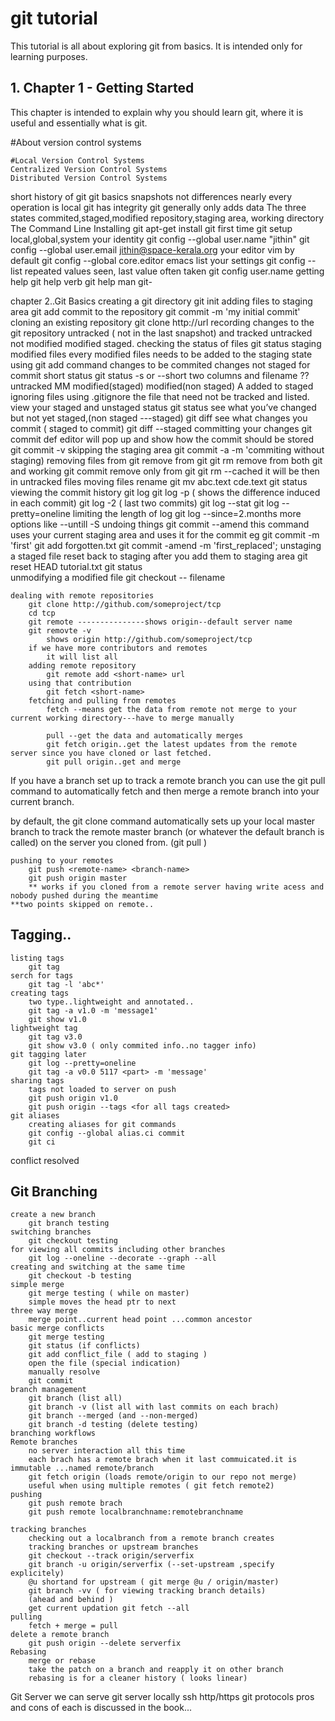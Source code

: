 # git tutorial

This tutorial is all about exploring git from basics. It is intended only for learning purposes.

## 1. Chapter 1 - Getting Started

This chapter is intended to explain why you should learn git, where it is useful and essentially what is git.


#About version control systems

	#Local Version Control Systems
	Centralized Version Control Systems
	Distributed Version Control Systems
short history of git
git basics
	snapshots not differences
	nearly every operation is local
	git has integrity
	git generally only adds data
	The three states
		commited,staged,modified
		repository,staging area, working directory
	The Command Line
		Installing git
			apt-get install git
		first time git setup
			local,global,system
			your identity
				git config --global user.name "jithin"
				git config --global user.email jithin@space-kerala.org
			your editor
				vim by default
				git config --global core.editor emacs
			list your settings
				git config --list
				repeated values seen, last value often taken
				git config user.name
			getting help
				git help verb
				git <verb> help
				man git-<verb>

chapter 2..Git Basics
	creating a git directory
		git init
	adding files to staging area
		git add <filename>
	commit to the repository
		git commit -m 'my initial commit'
	cloning an existing repository
		git clone http://url <new folder name>
	recording changes to the git repository
		untracked ( not in the last snapshot) and tracked
		untracked  not modified modified staged.
	checking the status of files
		git status
	staging modified files
		every modified files needs to be added to the staging state using
		git add command
		changes to be commited
		changes not staged for commit
	short status
		git status -s or --short
		two columns and filename
		?? untracked
		MM modified(staged) modified(non staged)
		A  added to staged
	ignoring files
		using .gitignore
		the file that need not be tracked and listed.
	view your staged and unstaged status
		git status
		see what you’ve changed but not yet staged,(non staged ---staged)
		 	git diff
		see what changes you commit ( staged to commit)
			git diff --staged
	committing your changes
		git commit
			def editor will pop up and  show how the commit should be stored
		git commit -v
	skipping the staging area
		git commit -a -m 'commiting without staging)
	removing files from git
		remove from git
			git rm <filename> remove from both git and working
			git commit
		remove only from git
			git rm --cached <filename>
			it will be then in untracked files
	moving files
		rename
		git mv abc.text cde.text
		git status
	viewing the commit history
		git log
		git log -p ( shows the difference induced in each commit)
		git log -2 ( last two commits)
		git log --stat
		git log --pretty=oneline
		limiting the length of log
			git log --since=2.months
			more options like --untill -S
	undoing things
		git commit --amend
		this command uses your current staging area and uses it for the commit
		eg git commit -m 'first'
		   git add forgotten.txt
		   git commit -amend -m 'first_replaced';
	unstaging a staged file
		reset back to staging after you add them to staging area
		git reset HEAD  tutorial.txt
		git status		
	unmodifying a modified file
		git checkout -- filename

	dealing with remote repositories
		git clone http://github.com/someproject/tcp
		cd tcp
		git remote ---------------shows origin--default server name
		git removte -v
			shows origin http://github.com/someproject/tcp
		if we have more contributors and remotes
			it will list all 
		adding remote repository
			git remote add <short-name> url
		using that contribution
			git fetch <short-name>
		fetching and pulling from remotes
			fetch --means get the data from remote not merge to your current working directory---have to merge manually
	
			pull --get the data and automatically merges 
			git fetch origin..get the latest updates from the remote server since you have cloned or last fetched.
			git pull origin..get and merge

If you have a branch set up to track a remote branch you can use the git pull command to automatically fetch and then merge a remote branch into your current branch.

by default, the git clone command automatically
sets up your local master branch to track the remote master branch (or whatever the default branch is called) on the
server you cloned from. (git pull )

	pushing to your remotes
		git push <remote-name> <branch-name>
		git push origin master
		** works if you cloned from a remote server having write acess and nobody pushed during the meantime
	**two points skipped on remote..


Tagging..
-------------------
	listing tags
		git tag
	serch for tags
		git tag -l 'abc*'
	creating tags
		two type..lightweight and annotated..
		git tag -a v1.0 -m 'message1'
		git show v1.0
	lightweight tag
		git tag v3.0
		git show v3.0 ( only commited info..no tagger info)
	git tagging later
		git log --pretty=oneline
		git tag -a v0.0 5117 <part> -m 'message'
	sharing tags
		tags not loaded to server on push
		git push origin v1.0
		git push origin --tags <for all tags created>
	git aliases
		creating aliases for git commands
		git config --global alias.ci commit
		git ci
	
conflict resolved	

Git Branching
--------------------------
	create a new branch
		git branch testing
	switching branches
		git checkout testing
	for viewing all commits including other branches
		git log --oneline --decorate --graph --all
	creating and switching at the same time
		git checkout -b testing
	simple merge
		git merge testing ( while on master)
		simple moves the head ptr to next
	three way merge
		merge point..current head point ...common ancestor
	basic merge conflicts
		git merge testing
		git status (if conflicts)
		git add conflict_file ( add to staging )
		open the file (special indication)
		manually resolve
		git commit 
	branch management
		git branch (list all)
		git branch -v (list all with last commits on each brach)
		git branch --merged (and --non-merged)
		git branch -d testing (delete testing)
	branching workflows
	Remote branches
		no server interaction all this time
		each brach has a remote brach when it last commuicated.it is immutable ...named remote/branch
		git fetch origin (loads remote/origin to our repo not merge)
		useful when using multiple remotes ( git fetch remote2)
	pushing
		git push remote brach
		git push remote localbranchname:remotebranchname
		
	tracking branches
		checking out a localbranch from a remote branch creates
		tracking branches or upstream branches
		git checkout --track origin/serverfix
		git branch -u origin/serverfix (--set-upstream ,specify explicitely)
		@u shortand for upstream ( git merge @u / origin/master)
		git branch -vv ( for viewing tracking branch details)
		(ahead and behind )
		get current updation git fetch --all
	pulling
		fetch + merge = pull
	delete a remote branch
		git push origin --delete serverfix
	Rebasing
		merge or rebase
		take the patch on a branch and reapply it on other branch
		rebasing is for a cleaner history ( looks linear)
Git Server
	we can serve git server 
	locally
	ssh
	http/https
	git protocols
	pros and cons of each is discussed in the book...
		
		
		
		
		
	
		
	
